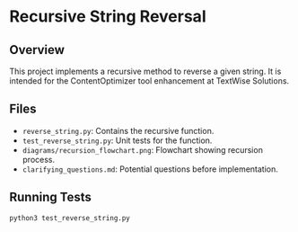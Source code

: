# Recursive String Reversal

## Overview
This project implements a recursive method to reverse a given string. It is intended for the ContentOptimizer tool enhancement at TextWise Solutions.

## Files
- `reverse_string.py`: Contains the recursive function.
- `test_reverse_string.py`: Unit tests for the function.
- `diagrams/recursion_flowchart.png`: Flowchart showing recursion process.
- `clarifying_questions.md`: Potential questions before implementation.

## Running Tests
```bash
python3 test_reverse_string.py
